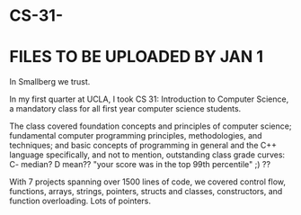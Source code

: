 # CS-31-

# FILES TO BE UPLOADED BY JAN 1 

In Smallberg we trust.

In my first quarter at UCLA, I took CS 31: Introduction to Computer Science, a mandatory class for all first year computer science students. 

The class covered foundation concepts and principles of computer science; fundamental computer programming principles, methodologies, and techniques; and basic concepts of programming in general and the C++ language specifically, and not to mention, outstanding class grade curves: C- median? D mean?? "your score was in the top 99th percentile" ;) ??

With 7 projects spanning over 1500 lines of code, we covered control flow, functions, arrays, strings, pointers, structs and classes, constructors, and function overloading. Lots of pointers. 
